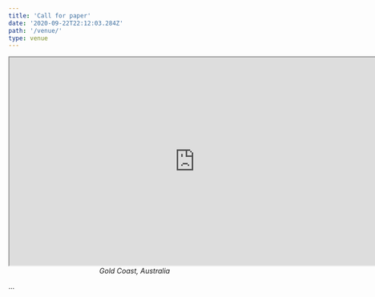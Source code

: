 ```yaml
---
title: 'Call for paper'
date: '2020-09-22T22:12:03.284Z'
path: '/venue/'
type: venue
---
```



<iframe width="740" height="416" src="https://www.youtube.com/embed/rPG3nkJST7M?rel=0" allowfullscreen="true"> </iframe>

<figcaption style="text-align: center"><i>Gold Coast, Australia</i></figcaption>

...